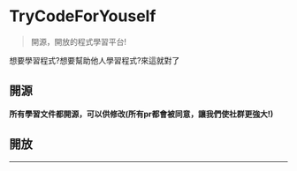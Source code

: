 # TryCodeForYouself
> 開源，開放的程式學習平台!


  想要學習程式?想要幫助他人學習程式?來這就對了
 ## 開源
**所有學習文件都開源，可以供修改(所有pr都會被同意，讓我們使社群更強大!)**

## 開放
****
